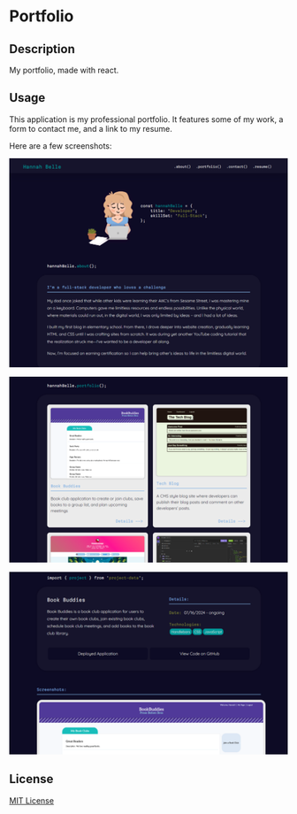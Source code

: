 # Portfolio

## Description

My portfolio, made with react.

## Usage

This application is my professional portfolio. It features some of my work, a form to contact me, and a link to my resume.

Here are a few screenshots:

![portfolio screenshot](./public/images/screenshot1.png)

![portfolio screenshot](./public/images/screenshot2.png)

![portfolio screenshot](./public/images/screenshot3.png)


## License

[MIT License](./LICENSE)